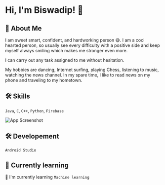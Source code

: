 # Hi, I'm Biswadip! 👋

## 🚀 About Me
I am sweet smart, confident, and hardworking person 😄. I am a cool hearted person, so usually see every difficulty with a positive side and keep myself always smiling which makes me stronger even more.

I can carry out any task assigned to me without hesitation.

My hobbies are dancing, Internet surfing, playing Chess, listening to music, watching the news channel. In my spare time, I like to read news on my phone and traveling to my hometown.


## 🛠 Skills

`Java`, `C`, `C++`, `Python`, `Firebase`

![App Screenshot](https://cdn.dribbble.com/users/2401141/screenshots/5487982/developers-gif-showcase.gif)


##

## 🛠 Developement

`Android Studio`

## 🧠 Currently learning

🧠 I'm currently learning `Machine learning`
